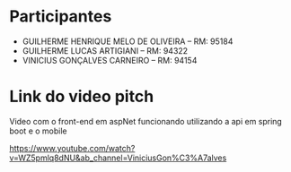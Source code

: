 # Participantes
<ul>
  <li>GUILHERME HENRIQUE MELO DE OLIVEIRA – RM: 95184
   <li>GUILHERME LUCAS ARTIGIANI – RM: 94322</li>
  <li>VINICIUS GONÇALVES CARNEIRO – RM: 94154</li>
</ul>

# Link do video pitch

Video com o front-end em aspNet funcionando utilizando a api em spring boot e o mobile

https://www.youtube.com/watch?v=WZ5pmlq8dNU&ab_channel=ViniciusGon%C3%A7alves
